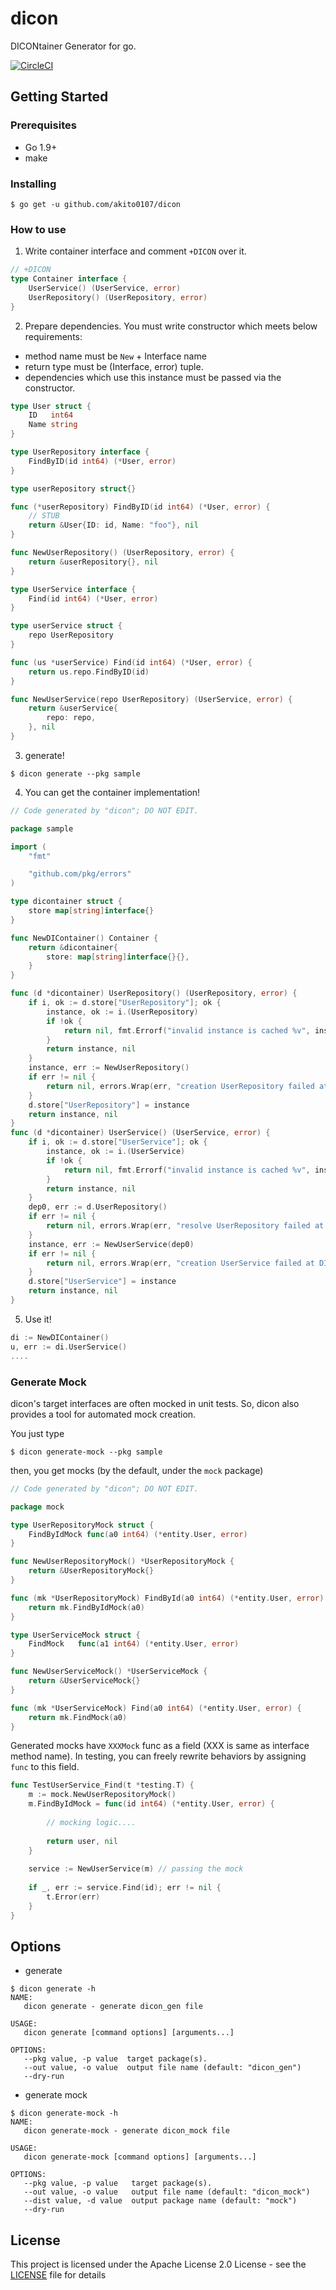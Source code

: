 # dicon

DICONtainer Generator for go.

[![CircleCI](https://circleci.com/gh/akito0107/dicon.svg?style=svg)](https://circleci.com/gh/akito0107/dicon)

## Getting Started

### Prerequisites
- Go 1.9+
- make

### Installing
```
$ go get -u github.com/akito0107/dicon
```

### How to use
1. Write container interface and comment `+DICON` over it.

```container.go
// +DICON
type Container interface {
	UserService() (UserService, error)
	UserRepository() (UserRepository, error)
}
```

2. Prepare dependencies. You must write constructor which meets below requirements:
- method name must be `New` + Interface name
- return type must be (Interface, error) tuple.
- dependencies which use this instance must be passed via the constructor.

```user.go
type User struct {
	ID   int64
	Name string
}
```

```userrepository.go
type UserRepository interface {
	FindByID(id int64) (*User, error)
}

type userRepository struct{}

func (*userRepository) FindByID(id int64) (*User, error) {
	// STUB
	return &User{ID: id, Name: "foo"}, nil
}

func NewUserRepository() (UserRepository, error) {
	return &userRepository{}, nil
}
```

```userservice.go
type UserService interface {
	Find(id int64) (*User, error)
}

type userService struct {
	repo UserRepository
}

func (us *userService) Find(id int64) (*User, error) {
	return us.repo.FindByID(id)
}

func NewUserService(repo UserRepository) (UserService, error) {
	return &userService{
		repo: repo,
	}, nil
}
```

3. generate!
```
$ dicon generate --pkg sample
```

4. You can get the container implementation!

```dicon_gen.go
// Code generated by "dicon"; DO NOT EDIT.

package sample

import (
	"fmt"

	"github.com/pkg/errors"
)

type dicontainer struct {
	store map[string]interface{}
}

func NewDIContainer() Container {
	return &dicontainer{
		store: map[string]interface{}{},
	}
}

func (d *dicontainer) UserRepository() (UserRepository, error) {
	if i, ok := d.store["UserRepository"]; ok {
		instance, ok := i.(UserRepository)
		if !ok {
			return nil, fmt.Errorf("invalid instance is cached %v", instance)
		}
		return instance, nil
	}
	instance, err := NewUserRepository()
	if err != nil {
		return nil, errors.Wrap(err, "creation UserRepository failed at DICON")
	}
	d.store["UserRepository"] = instance
	return instance, nil
}
func (d *dicontainer) UserService() (UserService, error) {
	if i, ok := d.store["UserService"]; ok {
		instance, ok := i.(UserService)
		if !ok {
			return nil, fmt.Errorf("invalid instance is cached %v", instance)
		}
		return instance, nil
	}
	dep0, err := d.UserRepository()
	if err != nil {
		return nil, errors.Wrap(err, "resolve UserRepository failed at DICON")
	}
	instance, err := NewUserService(dep0)
	if err != nil {
		return nil, errors.Wrap(err, "creation UserService failed at DICON")
	}
	d.store["UserService"] = instance
	return instance, nil
}
```

5. Use it!
```.go
di := NewDIContainer()
u, err := di.UserService()
....
```

### Generate Mock
dicon's target interfaces are often mocked in unit tests. 
So, dicon also provides a tool for automated mock creation.

You just type
```
$ dicon generate-mock --pkg sample
```
then, you get mocks (by the default, under the `mock` package)

```go
// Code generated by "dicon"; DO NOT EDIT.

package mock

type UserRepositoryMock struct {
	FindByIdMock func(a0 int64) (*entity.User, error)
}

func NewUserRepositoryMock() *UserRepositoryMock {
	return &UserRepositoryMock{}
}

func (mk *UserRepositoryMock) FindById(a0 int64) (*entity.User, error) {
	return mk.FindByIdMock(a0)
}

type UserServiceMock struct {
	FindMock   func(a1 int64) (*entity.User, error)
}

func NewUserServiceMock() *UserServiceMock {
	return &UserServiceMock{}
}

func (mk *UserServiceMock) Find(a0 int64) (*entity.User, error) {
	return mk.FindMock(a0)
}
```
Generated mocks have `XXXMock` func as a field (XXX is same as interface method name).
In testing, you can freely rewrite behaviors by assigning `func` to this field.
```go
func TestUserService_Find(t *testing.T) {
	m := mock.NewUserRepositoryMock()
	m.FindByIdMock = func(id int64) (*entity.User, error) {
		
		// mocking logic....
		
		return user, nil
	}
	
	service := NewUserService(m) // passing the mock
	
	if _, err := service.Find(id); err != nil {
		t.Error(err)
	}
}
```


## Options
- generate
```
$ dicon generate -h
NAME:
   dicon generate - generate dicon_gen file

USAGE:
   dicon generate [command options] [arguments...]

OPTIONS:
   --pkg value, -p value  target package(s).
   --out value, -o value  output file name (default: "dicon_gen")
   --dry-run
```
- generate mock
```
$ dicon generate-mock -h
NAME:
   dicon generate-mock - generate dicon_mock file

USAGE:
   dicon generate-mock [command options] [arguments...]

OPTIONS:
   --pkg value, -p value   target package(s).
   --out value, -o value   output file name (default: "dicon_mock")
   --dist value, -d value  output package name (default: "mock")
   --dry-run
```

## License
This project is licensed under the Apache License 2.0 License - see the [LICENSE](LICENSE) file for details
